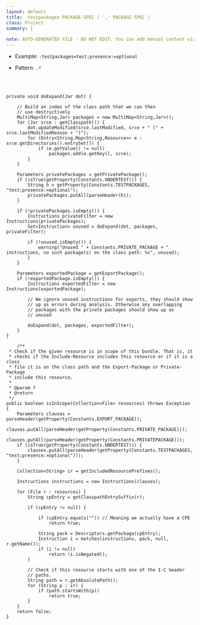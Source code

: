 ```yaml
---
layout: default
title: -testpackages PACKAGE-SPEC ( ',' PACKAGE-SPEC )
class: Project
summary: |
   
note: AUTO-GENERATED FILE - DO NOT EDIT. You can add manual content via same filename in ext folder. 
---
```


- Example: `-testpackages=test;presence:=optional`

- Pattern: `.*`

<!-- Manual content from: ext/testpackages.md --><br /><br />

	private void doExpand(Jar dot) {

		// Build an index of the class path that we can then
		// use destructively
		MultiMap<String,Jar> packages = new MultiMap<String,Jar>();
		for (Jar srce : getClasspath()) {
			dot.updateModified(srce.lastModified, srce + " (" + srce.lastModifiedReason + ")");
			for (Entry<String,Map<String,Resource>> e : srce.getDirectories().entrySet()) {
				if (e.getValue() != null)
					packages.add(e.getKey(), srce);
			}
		}

		Parameters privatePackages = getPrivatePackage();
		if (isTrue(getProperty(Constants.UNDERTEST))) {
			String h = getProperty(Constants.TESTPACKAGES, "test;presence:=optional");
			privatePackages.putAll(parseHeader(h));
		}

		if (!privatePackages.isEmpty()) {
			Instructions privateFilter = new Instructions(privatePackages);
			Set<Instruction> unused = doExpand(dot, packages, privateFilter);

			if (!unused.isEmpty()) {
				warning("Unused " + Constants.PRIVATE_PACKAGE + " instructions, no such package(s) on the class path: %s", unused);
			}
		}

		Parameters exportedPackage = getExportPackage();
		if (!exportedPackage.isEmpty()) {
			Instructions exportedFilter = new Instructions(exportedPackage);

			// We ignore unused instructions for exports, they should show
			// up as errors during analysis. Otherwise any overlapping
			// packages with the private packages should show up as
			// unused

			doExpand(dot, packages, exportedFilter);
		}
	}

		/**
	 * Check if the given resource is in scope of this bundle. That is, it
	 * checks if the Include-Resource includes this resource or if it is a class
	 * file it is on the class path and the Export-Package or Private-Package
	 * include this resource.
	 *
	 * @param f
	 * @return
	 */
	public boolean isInScope(Collection<File> resources) throws Exception {
		Parameters clauses = parseHeader(getProperty(Constants.EXPORT_PACKAGE));
		clauses.putAll(parseHeader(getProperty(Constants.PRIVATE_PACKAGE)));
		clauses.putAll(parseHeader(getProperty(Constants.PRIVATEPACKAGE)));
		if (isTrue(getProperty(Constants.UNDERTEST))) {
			clauses.putAll(parseHeader(getProperty(Constants.TESTPACKAGES, "test;presence:=optional")));
		}

		Collection<String> ir = getIncludedResourcePrefixes();

		Instructions instructions = new Instructions(clauses);

		for (File r : resources) {
			String cpEntry = getClasspathEntrySuffix(r);

			if (cpEntry != null) {

				if (cpEntry.equals("")) // Meaning we actually have a CPE
					return true;

				String pack = Descriptors.getPackage(cpEntry);
				Instruction i = matches(instructions, pack, null, r.getName());
				if (i != null)
					return !i.isNegated();
			}

			// Check if this resource starts with one of the I-C header
			// paths.
			String path = r.getAbsolutePath();
			for (String p : ir) {
				if (path.startsWith(p))
					return true;
			}
		}
		return false;
	}
	
